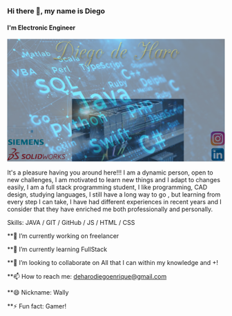 ### Hi there 👋, my name is Diego
#### I'm Electronic Engineer
![I'm Electronic Engineer](https://github.com/diegodeharo/FULL-STACK-EGG-2022/blob/main/logoGitHub.png)

It's a pleasure having you around here!!! I am a dynamic person, open to new challenges, I am motivated to learn new things and I adapt to changes easily, I am a full stack programming student, I like programming, CAD design, studying languages, I still have a long way to go , but learning from every step I can take, I have had different experiences in recent years and I consider that they have enriched me both professionally and personally.

Skills: JAVA / GIT / GitHub / JS / HTML / CSS

**🔭 I’m currently working on freelancer

**🌱 I’m currently learning FullStack

**👯 I’m looking to collaborate on All that I can within my knowledge and +!

**📫 How to reach me: deharodiegoenrique@gmail.com

**😄 Nickname: Wally

**⚡ Fun fact: Gamer!
